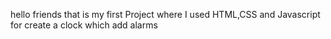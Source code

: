 hello friends that is my first Project where I used HTML,CSS and Javascript for create a clock which add alarms  
